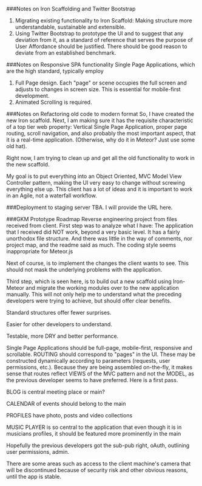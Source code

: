 ###Notes on Iron Scaffolding and Twitter Bootstrap
1. Migrating existing functionality to Iron Scaffold: Making structure more understandable,
sustainable and extensible.
2. Using Twitter Bootstrap to prototype the UI and to suggest that any deviation
from it, as a standard of reference that serves the purpose of User Affordance
should be justified. There should be good reason to deviate from an established benchmark.

###Notes on Responsive SPA functionality
Single Page Applications, which are the high standard, typically employ
1. Full Page design. Each "page" or scene occupies the full screen and adjusts to changes in screen size. This is essential for mobile-first development.
2. Animated Scrolling is required.

###Notes on Refactoring old code to modern format
So, I have created the new Iron scaffold. Next, I am making sure it has the requisite characteristic of a top tier web property: Vertical Single Page Application, proper page routing, scroll navigation, and also probably the most important aspect, that it is a real-time application. (Otherwise, why do it in Meteor? Just use some old hat).

Right now, I am trying to clean up and get all the old functionality to work in the new scaffold.

My goal is to put everything into an Object Oriented, MVC Model View Controller pattern, making the UI very easy to change without screwing everything else up. This client has a lot of ideas and it is important to work in an Agile, not a waterfall workflow. 

###Deployment to staging server
TBA. I will provide the URL here.

###GKM Prototype Roadmap
Reverse engineering project from files received from client. First step was to analyze what I have: The application that I received did NOT work, beyond a very basic level. It has a fairly unorthodox file structure. And there was little in the way of comments, nor project map, and the readme said as much. The coding style seems inappropriate for Meteor.js

Next of course, is to implement the changes the client wants to see. This should not mask the underlying problems with the application.

Third step, which is seen here, is to build out a new scaffold using Iron-Meteor and migrate the working modules over to the new application manually. This will not only help me to understand what the preceding developers were trying to achieve, but should offer clear benefits.

Standard structures offer fewer surprises.

Easier for other developers to understand.

Testable, more DRY and better performance.

Single Page Applications should be full-page, mobile-first, responsive and scrollable. ROUTING should correspond to "pages" in the UI. These may be constructed dynamically according to parameters (requests, user permissions, etc.). Because they are being assembled on-the-fly, it makes sense that routes reflect VIEWS of the MVC pattern and not the MODEL, as the previous developer seems to have preferred. Here is a first pass.


BLOG is central meeting place or main?

CALENDAR of events should belong to the main

PROFILES have photo, posts and video collections

MUSIC PLAYER is so central to the application that even though it is in musicians profiles, it should be featured more prominently in the main

Hopefully the previous developers got the sub-pub right, oAuth, outlining user permissions, admin.

There are some areas such as access to the client machine's camera that will be discontinued because of security risk and other obvious reasons, until the app is stable.
